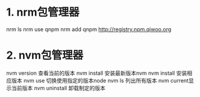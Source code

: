 # 1. nrm包管理器
nrm ls
nrm use qnpm
nrm add qnpm http://registry.npm.qiwoo.org

# 2. nvm包管理器
nvm version 查看当前的版本
nvm install 安装最新版本nvm
nvm install <version>  安装相应版本
nvm use <version>  切换使用指定的版本node
nvm ls 列出所有版本
nvm current显示当前版本
nvm uninstall <version> 卸载制定的版本
